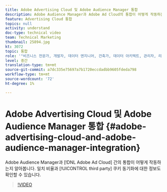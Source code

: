 ```yaml
---
title: Adobe Advertising Cloud 및 Adobe Audience Manager 통합
description: Adobe Audience Manager과 Adobe Ad Cloud의 통합이 어떻게 작동하는지를 알아봅니다. 또한 일치 비율과 타사 쿠키 동기화에 대한 답변도 확인할 수 있습니다.
feature: Advertising Cloud 통합
topics: null
activity: understand
doc-type: technical video
team: Technical Marketing
thumbnail: 25894.jpg
kt: 3072
topic: 통합
role: '"비즈니스 전문가, 개발자, 데이터 엔지니어, 건축가, 데이터 아키텍트, 관리자, 리더"'
level: 중간
translation-type: tm+mt
source-git-commit: a7dc335e75697a7b1720eccdadbb9605fdeda798
workflow-type: tm+mt
source-wordcount: '72'
ht-degree: 1%

---
```



# Adobe Advertising Cloud 및 Adobe Audience Manager 통합 {#adobe-advertising-cloud-and-adobe-audience-manager-integration}

Adobe Audience Manager과 [!DNL Adobe Ad Cloud] 간의 통합이 어떻게 작동하는지 알아봅니다. 일치 비율과 [!UICONTROL third party] 쿠키 동기화에 대한 정보도 확인할 수 있습니다.

>[!VIDEO](https://video.tv.adobe.com/v/25894/?quality=12)